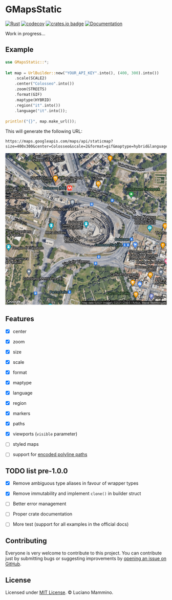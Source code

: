 # GMapsStatic

[![Rust](https://github.com/lmammino/gmaps-static/actions/workflows/Rust.yml/badge.svg)](https://github.com/lmammino/gmaps-static/actions/workflows/Rust.yml)
[![codecov](https://codecov.io/gh/lmammino/gmaps-static/branch/main/graph/badge.svg?token=4CNbvgaDc1)](https://codecov.io/gh/lmammino/gmaps-static)
[![crates.io badge](https://img.shields.io/crates/v/gmaps-static.svg)](https://crates.io/crates/gmaps-static)
[![Documentation](https://docs.rs/gmaps-static/badge.svg)](https://docs.rs/gmaps-static)


Work in progress...

## Example

```rust
use GMapsStatic::*;

let map = UrlBuilder::new("YOUR_API_KEY".into(), (400, 300).into())
    .scale(SCALE2)
    .center("Colosseo".into())
    .zoom(STREETS)
    .format(GIF)
    .maptype(HYBRID)
    .region("it".into())
    .language("it".into());

println!("{}", map.make_url());
```

This will generate the following URL:

```plain
https://maps.googleapis.com/maps/api/staticmap?size=400x300&center=Colosseo&scale=2&format=gif&maptype=hybrid&language=it&region=it&key=YOUR_API_KEY
```

![A map of the area sorrounding the Coliseum generated with GMapsStatic](./images/coliseum.gif)


## Features

 - [x] center
 - [x] zoom
 - [x] size
 - [x] scale
 - [x] format
 - [x] maptype
 - [x] language
 - [x] region
 - [x] markers
 - [x] paths
 - [x] viewports (`visible` parameter)
 - [ ] styled maps
 - [ ] support for [encoded polyline paths](https://developers.google.com/maps/documentation/utilities/polylinealgorithm)


## TODO list pre-1.0.0

 - [x] Remove ambiguous type aliases in favour of wrapper types
 - [x] Remove immutability and implement `clone()` in builder struct
 - [ ] Better error management
 - [ ] Proper crate documentation
 - [ ] More test (support for all examples in the official docs)


## Contributing

Everyone is very welcome to contribute to this project.
You can contribute just by submitting bugs or suggesting improvements by
[opening an issue on GitHub](https://github.com/lmammino/gmaps-static/issues).


## License

Licensed under [MIT License](LICENSE). © Luciano Mammino.